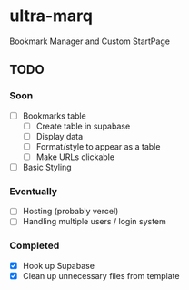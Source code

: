 # ultra-marq

Bookmark Manager and Custom StartPage

## TODO

### Soon

- [ ] Bookmarks table
  - [ ] Create table in supabase
  - [ ] Display data
  - [ ] Format/style to appear as a table
  - [ ] Make URLs clickable
- [ ] Basic Styling

### Eventually

- [ ] Hosting (probably vercel)
- [ ] Handling multiple users / login system

### Completed

- [x] Hook up Supabase
- [x] Clean up unnecessary files from template
